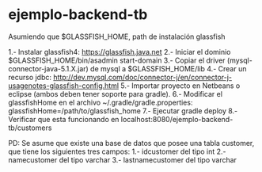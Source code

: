 # ejemplo-backend-tb

Asumiendo que $GLASSFISH_HOME, path de instalación glassfish

1.- Instalar glassfish4: https://glassfish.java.net
2.- Iniciar el dominio $GLASSFISH_HOME/bin/asadmin start-domain
3.- Copiar el driver (mysql-connector-java-5.1.X.jar) de mysql a $GLASSFISH_HOME/lib
4.- Crear un recurso jdbc: http://dev.mysql.com/doc/connector-j/en/connector-j-usagenotes-glassfish-config.html
5.- Importar proyecto en Netbeans o eclipse (ambos deben tener soporte para gradle).
6.- Modificar el glassfishHome en el archivo 
          ~/.gradle/gradle.properties:
           glassfishHome=/path/to/glassfish_home
7.- Ejecutar gradle deploy
8.- Verificar que esta funcionando en localhost:8080/ejemplo-backend-tb/customers

PD: Se asume que existe una base de datos que posee una tabla customer, que tiene los siguientes tres campos:
    1.- idcustomer del tipo int
    2.- namecustomer del tipo varchar
    3.- lastnamecustomer del tipo varchar
